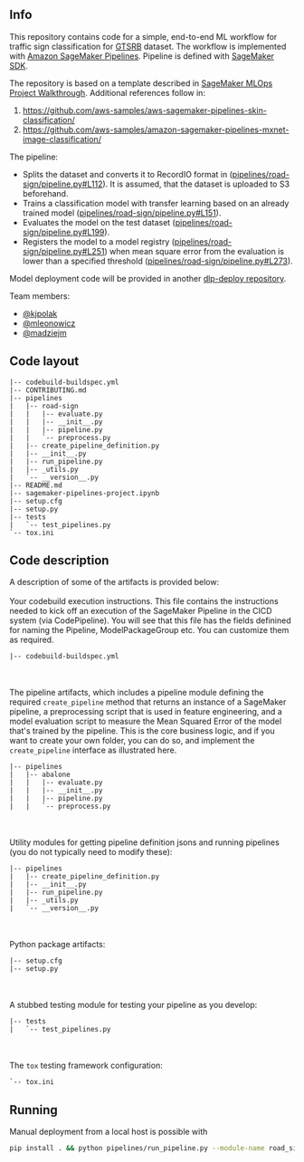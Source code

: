 ## Info

This repository contains code for a simple, end-to-end ML workflow for traffic sign classification for [GTSRB](https://www.kaggle.com/datasets/meowmeowmeowmeowmeow/gtsrb-german-traffic-sign) dataset. The workflow is implemented with [Amazon SageMaker Pipelines](https://docs.aws.amazon.com/sagemaker/latest/dg/pipelines-sdk.html). Pipeline is defined with [SageMaker SDK](https://sagemaker.readthedocs.io/en/stable/).


The repository is based on a template described in [SageMaker MLOps Project Walkthrough](https://docs.aws.amazon.com/sagemaker/latest/dg/sagemaker-projects-walkthrough.html). Additional references follow in:
1. https://github.com/aws-samples/aws-sagemaker-pipelines-skin-classification/
2. https://github.com/aws-samples/amazon-sagemaker-pipelines-mxnet-image-classification/

The pipeline:
  * Splits the dataset and converts it to RecordIO format in  ([pipelines/road-sign/pipeline.py#L112](https://github.com/mleonowicz/dlp-model/blob/main/pipelines/road-sign/pipeline.py#L112)). It is assumed, that the dataset is uploaded to S3 beforehand.
  * Trains a classification model with transfer learning based on an already trained model ([pipelines/road-sign/pipeline.py#L151](https://github.com/mleonowicz/dlp-model/blob/main/pipelines/road-sign/pipeline.py#L151)).
  * Evaluates the model on the test dataset ([pipelines/road-sign/pipeline.py#L199](https://github.com/mleonowicz/dlp-model/blob/main/pipelines/road-sign/pipeline.py#L199)).
  * Registers the model to a model registry ([pipelines/road-sign/pipeline.py#L251](https://github.com/mleonowicz/dlp-model/blob/main/pipelines/road-sign/pipeline.py#L251)) when mean square error from the evaluation is lower than a specified threshold ([pipelines/road-sign/pipeline.py#L273](https://github.com/mleonowicz/dlp-model/blob/main/pipelines/road-sign/pipeline.py#L273)).

Model deployment code will be provided in another [dlp-deploy repository](https://github.com/mleonowicz/dlp-deploy).

Team members:
* [@kjpolak](https://github.com/kjpolak/)
* [@mleonowicz](https://github.com/mleonowicz/)
* [@madziejm](https://github.com/madziejm/)


## Code layout 

```
|-- codebuild-buildspec.yml
|-- CONTRIBUTING.md
|-- pipelines
|   |-- road-sign
|   |   |-- evaluate.py
|   |   |-- __init__.py
|   |   |-- pipeline.py
|   |   `-- preprocess.py
|   |-- create_pipeline_definition.py
|   |-- __init__.py
|   |-- run_pipeline.py
|   |-- _utils.py
|   `-- __version__.py
|-- README.md
|-- sagemaker-pipelines-project.ipynb
|-- setup.cfg
|-- setup.py
|-- tests
|   `-- test_pipelines.py
`-- tox.ini
```

## Code description

A description of some of the artifacts is provided below:
<br/><br/>
Your codebuild execution instructions. This file contains the instructions needed to kick off an execution of the SageMaker Pipeline in the CICD system (via CodePipeline). You will see that this file has the fields definined for naming the Pipeline, ModelPackageGroup etc. You can customize them as required.

```
|-- codebuild-buildspec.yml
```

<br/><br/>
The pipeline artifacts, which includes a pipeline module defining the required `create_pipeline` method that returns an instance of a SageMaker pipeline, a preprocessing script that is used in feature engineering, and a model evaluation script to measure the Mean Squared Error of the model that's trained by the pipeline. This is the core business logic, and if you want to create your own folder, you can do so, and implement the `create_pipeline` interface as illustrated here.

```
|-- pipelines
|   |-- abalone
|   |   |-- evaluate.py
|   |   |-- __init__.py
|   |   |-- pipeline.py
|   |   `-- preprocess.py

```
<br/><br/>
Utility modules for getting pipeline definition jsons and running pipelines (you do not typically need to modify these):

```
|-- pipelines
|   |-- create_pipeline_definition.py
|   |-- __init__.py
|   |-- run_pipeline.py
|   |-- _utils.py
|   `-- __version__.py
```
<br/><br/>
Python package artifacts:
```
|-- setup.cfg
|-- setup.py
```
<br/><br/>
A stubbed testing module for testing your pipeline as you develop:
```
|-- tests
|   `-- test_pipelines.py
```
<br/><br/>
The `tox` testing framework configuration:
```
`-- tox.ini
```

## Running

Manual deployment from a local host is possible with

``` bash
pip install . && python pipelines/run_pipeline.py --module-name road_sign.pipeline --role-arn <provide role here> --kwargs '{"region": "<provide region here>"}'
```

